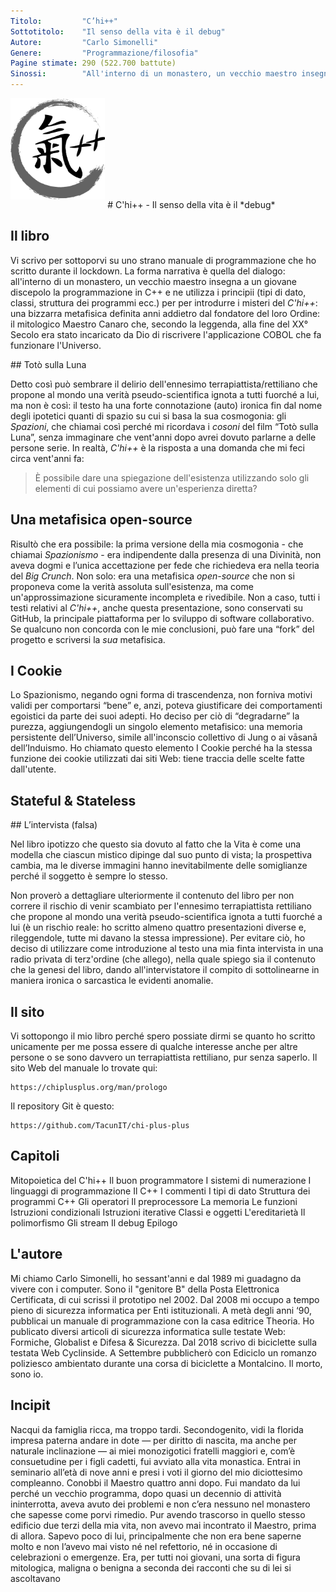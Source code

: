```yaml
---
Titolo:	        "C’hi++"
Sottotitolo:    "Il senso della vita è il debug"
Autore:	        "Carlo Simonelli"
Genere:	        "Programmazione/filosofia"
Pagine stimate:	290 (522.700 battute)
Sinossi:	    "All'interno di un monastero, un vecchio maestro insegna a un giovane discepolo la programmazione in C++ e ne utilizza i principii per per introdurre i misteri del C'hi++: una bizzarra metafisica definita anni addietro dal fondatore del loro Ordine: il mitologico Maestro Canaro che, secondo la leggenda, alla fine del XX° Secolo era stato incaricato da Dio di riscrivere l'applicazione COBOL che fa funzionare l'Universo."
---
```


<img src="../assets/img/chi-enso.png" style="width:30%;margin: 0 auto 1em">
# C'hi++ - Il senso della vita è il *debug*

## Il libro

Vi scrivo per sottoporvi su uno strano manuale di programmazione che ho scritto durante il lockdown. La forma narrativa è quella del dialogo: all'interno di un monastero, un vecchio maestro insegna a un giovane discepolo la programmazione in C++ e ne utilizza i principii (tipi di dato, classi, struttura dei programmi ecc.) per per introdurre i misteri del *C'hi++*: una bizzarra metafisica definita anni addietro dal fondatore del loro Ordine: il mitologico Maestro Canaro che, secondo la leggenda, alla fine del XX° Secolo era stato incaricato da Dio di riscrivere l'applicazione COBOL che fa funzionare l'Universo.

## Totò sulla Luna

Detto così può sembrare il delirio dell'ennesimo terrapiattista/rettiliano che propone al mondo una verità pseudo-scientifica ignota a tutti fuorché a lui, ma non è così: il testo ha una forte connotazione (auto) ironica fin dal nome degli ipotetici quanti di spazio su cui si basa la sua cosmogonia: gli *Spazioni*, che chiamai così perché mi ricordava i *cosoni* del film “Totò sulla Luna”, senza immaginare che vent'anni dopo avrei dovuto parlarne a delle persone serie.
In realtà, *C'hi++* è la risposta a una domanda che mi feci circa vent'anni fa:

> È possibile dare una spiegazione dell'esistenza utilizzando solo gli elementi di cui possiamo avere un'esperienza diretta?

## Una metafisica open-source

Risultò che era possibile: la prima versione della mia cosmogonia - che chiamai *Spazionismo* - era indipendente dalla presenza di una Divinità, non aveva dogmi e l’unica accettazione per fede che richiedeva era nella teoria del *Big Crunch*.
Non solo: era una metafisica *open-source* che non si proponeva come la verità assoluta sull'esistenza, ma come un'approssimazione sicuramente incompleta e rivedibile.
Non a caso, tutti i testi relativi al *C'hi++*, anche questa presentazione, sono conservati su GitHub, la principale piattaforma per lo sviluppo di software collaborativo.
Se qualcuno non concorda con le mie conclusioni, può fare una “fork” del progetto e scriversi la *sua* metafisica.

## I Cookie

Lo Spazionismo, negando ogni forma di trascendenza, non forniva motivi validi per comportarsi “bene” e, anzi, poteva giustificare dei comportamenti egoistici da parte dei suoi adepti.
Ho deciso per ciò di “degradarne” la purezza, aggiungendogli un singolo elemento metafisico: una memoria persistente dell’Universo, simile all'inconscio collettivo di Jung o ai vāsanā dell’Induismo. Ho chiamato questo elemento I Cookie perché ha la stessa funzione dei cookie utilizzati dai siti Web: tiene traccia delle scelte fatte dall'utente.

## Stateful & Stateless


## L’intervista (falsa)

Nel libro ipotizzo che questo sia dovuto al fatto che la Vita è come una modella che ciascun mistico dipinge dal suo punto di vista; la prospettiva cambia, ma le diverse immagini hanno inevitabilmente delle somiglianze perché il soggetto è sempre lo stesso.


Non proverò a dettagliare ulteriormente il contenuto del libro per non correre il rischio di venir scambiato per l'ennesimo terrapiattista rettiliano che propone al mondo una verità pseudo-scientifica ignota a tutti fuorché a lui (è un rischio reale: ho scritto almeno quattro presentazioni diverse e, rileggendole, tutte mi davano la stessa impressione). Per evitare ciò, ho deciso di utilizzare come introduzione al testo una mia finta intervista in una radio privata di terz'ordine (che allego), nella quale spiego sia il contenuto che la genesi del libro, dando all'intervistatore il compito di sottolinearne in maniera ironica o sarcastica le evidenti anomalie.

## Il sito

Vi sottopongo il mio libro perché spero possiate dirmi se quanto ho scritto unicamente per me possa essere di qualche interesse anche per altre persone o se sono davvero un terrapiattista rettiliano, pur senza saperlo.
Il sito Web del manuale lo trovate qui:

    https://chiplusplus.org/man/prologo

Il repository Git è questo:

    https://github.com/TacunIT/chi-plus-plus    


## Capitoli

Mitopoietica del C'hi++
Il buon programmatore
I sistemi di numerazione
I linguaggi di programmazione
Il C++
I commenti
I tipi di dato
Struttura dei programmi C++
Gli operatori
Il preprocessore
La memoria
Le funzioni
Istruzioni condizionali
Istruzioni iterative
Classi e oggetti
L'ereditarietà
Il polimorfismo
Gli stream
Il debug
Epilogo

## L'autore

Mi chiamo Carlo Simonelli, ho sessant'anni e dal 1989 mi guadagno da vivere con i computer. Sono il "genitore B" della Posta Elettronica Certificata, di cui scrissi il prototipo nel 2002. Dal 2008 mi occupo a tempo pieno di sicurezza informatica per Enti istituzionali.
A metà degli anni ‘90, pubblicai un manuale di programmazione con la casa editrice Theoria. Ho publicato diversi articoli di sicurezza informatica sulle testate Web: Formiche, Globalist e Difesa & Sicurezza.  Dal 2018 scrivo di biciclette sulla testata Web Cyclinside.
A Settembre pubblicherò con Ediciclo un romanzo poliziesco ambientato durante una corsa di biciclette a Montalcino.
Il morto, sono io.

## Incipit

Nacqui da famiglia ricca, ma troppo tardi.
Secondogenito, vidi la florida impresa paterna andare in dote — per diritto di nascita, ma anche per naturale inclinazione — ai miei monozigotici fratelli maggiori e, com’è consuetudine per i figli cadetti, fui avviato alla vita monastica. Entrai in seminario all’età di nove anni e presi i voti il giorno del mio diciottesimo compleanno. Conobbi il Maestro quattro anni dopo.
Fui mandato da lui perché un vecchio programma, dopo quasi un decennio di attività ininterrotta, aveva avuto dei problemi e non c’era nessuno nel monastero che sapesse come porvi rimedio. Pur avendo trascorso in quello stesso edificio due terzi della mia vita, non avevo mai incontrato il Maestro, prima di allora. Sapevo poco di lui, principalmente che non era bene saperne molto e non l’avevo mai visto né nel refettorio, né in occasione di celebrazioni o emergenze. Era, per tutti noi giovani, una sorta di figura mitologica, maligna o benigna a seconda dei racconti che su di lei si ascoltavano
